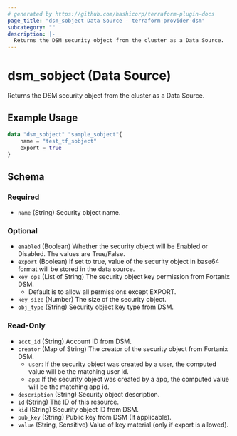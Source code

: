 ```yaml
---
# generated by https://github.com/hashicorp/terraform-plugin-docs
page_title: "dsm_sobject Data Source - terraform-provider-dsm"
subcategory: ""
description: |-
  Returns the DSM security object from the cluster as a Data Source.
---
```


# dsm_sobject (Data Source)

Returns the DSM security object from the cluster as a Data Source.

## Example Usage

```terraform
data "dsm_sobject" "sample_sobject"{
    name = "test_tf_sobject"
    export = true
}
```

<!-- schema generated by tfplugindocs -->
## Schema

### Required

- `name` (String) Security object name.

### Optional

- `enabled` (Boolean) Whether the security object will be Enabled or Disabled. The values are True/False.
- `export` (Boolean) If set to true, value of the security object in base64 format will be stored in the data source.
- `key_ops` (List of String) The security object key permission from Fortanix DSM.
   * Default is to allow all permissions except EXPORT.
- `key_size` (Number) The size of the security object.
- `obj_type` (String) Security object key type from DSM.

### Read-Only

- `acct_id` (String) Account ID from DSM.
- `creator` (Map of String) The creator of the security object from Fortanix DSM.
   * `user`: If the security object was created by a user, the computed value will be the matching user id.
   * `app`: If the security object was created by a app, the computed value will be the matching app id.
- `description` (String) Security object description.
- `id` (String) The ID of this resource.
- `kid` (String) Security object ID from DSM.
- `pub_key` (String) Public key from DSM (If applicable).
- `value` (String, Sensitive) Value of key material (only if export is allowed).
